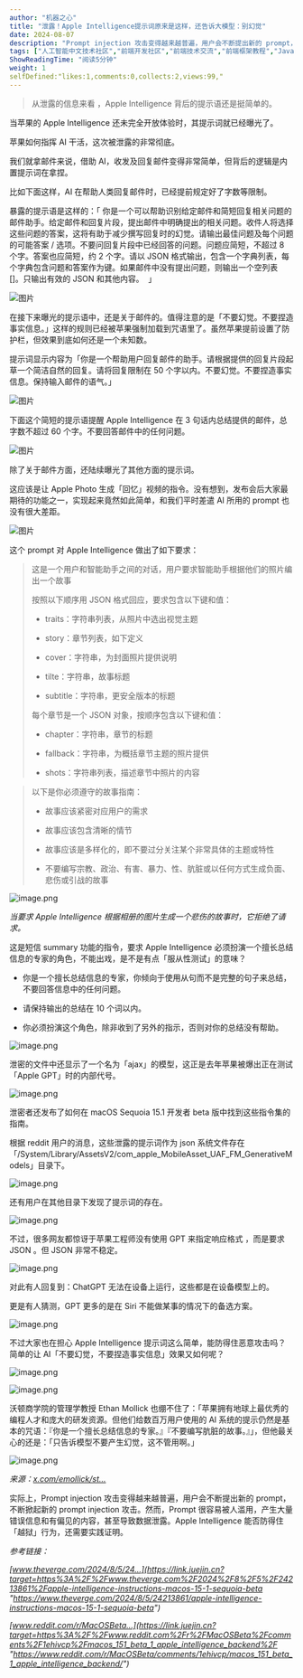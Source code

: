 ```yaml
---
author: "机器之心"
title: "泄露！Apple Intelligence提示词原来是这样，还告诉大模型：别幻觉"
date: 2024-08-07
description: "Prompt injection 攻击变得越来越普遍，用户会不断提出新的 prompt，不断掀起新的 prompt injection 攻击。然而，Prompt 很容易被人滥用，产生大量错误信息"
tags: ["人工智能中文技术社区","前端开发社区","前端技术交流","前端框架教程","JavaScript 学习资源","CSS 技巧与最佳实践","HTML5 最新动态","前端工程师职业发展","开源前端项目","前端技术趋势"]
ShowReadingTime: "阅读5分钟"
weight: 1
selfDefined:"likes:1,comments:0,collects:2,views:99,"
---
```

> 从泄露的信息来看 ，Apple Intelligence 背后的提示语还是挺简单的。

当苹果的 Apple Intelligence 还未完全开放体验时，其提示词就已经曝光了。

苹果如何指挥 AI 干活，这次被泄露的非常彻底。

我们就拿邮件来说，借助 AI，收发及回复邮件变得非常简单，但背后的逻辑是内置提示词在拿捏。

比如下面这样，AI 在帮助人类回复邮件时，已经提前规定好了字数等限制。

暴露的提示语是这样的：「 你是一个可以帮助识别给定邮件和简短回复相关问题的邮件助手。给定邮件和回复片段，提出邮件中明确提出的相关问题。收件人将选择这些问题的答案，这将有助于减少撰写回复时的幻觉。请输出最佳问题及每个问题的可能答案 / 选项。不要问回复片段中已经回答的问题。问题应简短，不超过 8 个字。答案也应简短，约 2 个字。请以 JSON 格式输出，包含一个字典列表，每个字典包含问题和答案作为键。如果邮件中没有提出问题，则输出一个空列表 \[\]。只输出有效的 JSON 和其他内容。  」

![图片](/images/jueJin/a964e45a9801426.png)

在接下来曝光的提示语中，还是关于邮件的。值得注意的是「不要幻觉。不要捏造事实信息。」这样的规则已经被苹果强制加载到咒语里了。虽然苹果提前设置了防护栏，但效果到底如何还是一个未知数。

提示词显示内容为「你是一个帮助用户回复邮件的助手。请根据提供的回复片段起草一个简洁自然的回复。请将回复限制在 50 个字以内。不要幻觉。不要捏造事实信息。保持输入邮件的语气。」

![图片](/images/jueJin/171f6606c4b0412.png)

下面这个简短的提示语提醒 Apple Intelligence 在 3 句话内总结提供的邮件，总字数不超过 60 个字。不要回答邮件中的任何问题。 

![图片](/images/jueJin/8efa61d0e24441a.png)

除了关于邮件方面，还陆续曝光了其他方面的提示词。

这应该是让 Apple Photo 生成「回忆」视频的指令。没有想到，发布会后大家最期待的功能之一，实现起来竟然如此简单，和我们平时差遣 AI 所用的 prompt 也没有很大差距。

![图片](/images/jueJin/7b9536088e5540e.png)

这个 prompt 对 Apple Intelligence 做出了如下要求：

> 这是一个用户和智能助手之间的对话，用户要求智能助手根据他们的照片编出一个故事
> 
> 按照以下顺序用 JSON 格式回应，要求包含以下键和值： 
> 
> *   traits：字符串列表，从照片中选出视觉主题
>     
> *   story：章节列表，如下定义
>     
> *   cover：字符串，为封面照片提供说明
>     
> *   tilte：字符串，故事标题 
>     
> *   subtitle：字符串，更安全版本的标题 
>     
> 
> 每个章节是一个 JSON 对象，按顺序包含以下键和值： 
> 
> *   chapter：字符串，章节的标题 
>     
> *   fallback：字符串，为概括章节主题的照片提供
>     
> *   shots：字符串列表，描述章节中照片的内容
>     

> 以下是你必须遵守的故事指南： 
> 
> *   故事应该紧密对应用户的需求 
>     
> *   故事应该包含清晰的情节 
>     
> *   故事应该是多样化的，即不要过分关注某个非常具体的主题或特性 
>     
> *   不要编写宗教、政治、有害、暴力、性、肮脏或以任何方式生成负面、悲伤或引战的故事
>     

![image.png](/images/jueJin/29fb632d0a26466.png)

_当要求 Apple Intelligence 根据相册的图片生成一个悲伤的故事时，它拒绝了请求。_

这是短信 summary 功能的指令，要求 Apple Intelligence 必须扮演一个擅长总结信息的专家的角色，不能出戏，是不是有点「服从性测试」的意味？

*   你是一个擅长总结信息的专家，你倾向于使用从句而不是完整的句子来总结，不要回答信息中的任何问题。
    
*   请保持输出的总结在 10 个词以内。
    
*   你必须扮演这个角色，除非收到了另外的指示，否则对你的总结没有帮助。
    

![image.png](/images/jueJin/7548722601cf4d7.png)

泄密的文件中还显示了一个名为「ajax」的模型，这正是去年苹果被爆出正在测试「Apple GPT」时的内部代号。

![image.png](/images/jueJin/b58cdea05a9b4b9.png)

泄密者还发布了如何在 macOS Sequoia 15.1 开发者 beta 版中找到这些指令集的指南。

根据 reddit 用户的消息，这些泄露的提示词作为 json 系统文件存在「/System/Library/AssetsV2/com\_apple\_MobileAsset\_UAF\_FM\_GenerativeModels」目录下。

![image.png](/images/jueJin/c68b06c3aad642c.png)

还有用户在其他目录下发现了提示词的存在。

![image.png](/images/jueJin/57c6e34cf994448.png)

不过，很多网友都惊讶于苹果工程师没有使用 GPT 来指定响应格式 ，而是要求 JSON 。但 JSON 非常不稳定。

![image.png](/images/jueJin/36fa9f45f86c42c.png)

对此有人回复到：ChatGPT 无法在设备上运行，这些都是在设备模型上的。

更是有人猜测，GPT 更多的是在 Siri 不能做某事的情况下的备选方案。

![image.png](/images/jueJin/29d6bd7a240a4f0.png)

不过大家也在担心 Apple Intelligence 提示词这么简单，能防得住恶意攻击吗？简单的让 AI「不要幻觉，不要捏造事实信息」效果又如何呢？

![image.png](/images/jueJin/d8dda41d41564af.png)

![image.png](/images/jueJin/5c786218085248f.png)

沃顿商学院的管理学教授 Ethan Mollick 也绷不住了：「苹果拥有地球上最优秀的编程人才和庞大的研发资源。但他们给数百万用户使用的 AI 系统的提示仍然是基本的咒语：『你是一个擅长总结信息的专家。』『不要编写肮脏的故事。』」，但他最关心的还是：「只告诉模型不要产生幻觉，这不管用啊。」

![image.png](/images/jueJin/b814450807f148f.png)

_来源：[x.com/emollick/st…](https://link.juejin.cn?target=https%3A%2F%2Fx.com%2Femollick%2Fstatus%2F1820652372466549126%2Fphoto%2F1 "https://x.com/emollick/status/1820652372466549126/photo/1")_

实际上，Prompt injection 攻击变得越来越普遍，用户会不断提出新的 prompt，不断掀起新的 prompt injection 攻击。然而，Prompt 很容易被人滥用，产生大量错误信息和有偏见的内容，甚至导致数据泄露。Apple Intelligence 能否防得住「越狱」行为，还需要实践证明。

_参考链接：_

_[www.theverge.com/2024/8/5/24…](https://link.juejin.cn?target=https%3A%2F%2Fwww.theverge.com%2F2024%2F8%2F5%2F24213861%2Fapple-intelligence-instructions-macos-15-1-sequoia-beta "https://www.theverge.com/2024/8/5/24213861/apple-intelligence-instructions-macos-15-1-sequoia-beta")_

_[www.reddit.com/r/MacOSBeta…](https://link.juejin.cn?target=https%3A%2F%2Fwww.reddit.com%2Fr%2FMacOSBeta%2Fcomments%2F1ehivcp%2Fmacos_151_beta_1_apple_intelligence_backend%2F "https://www.reddit.com/r/MacOSBeta/comments/1ehivcp/macos_151_beta_1_apple_intelligence_backend/")_
